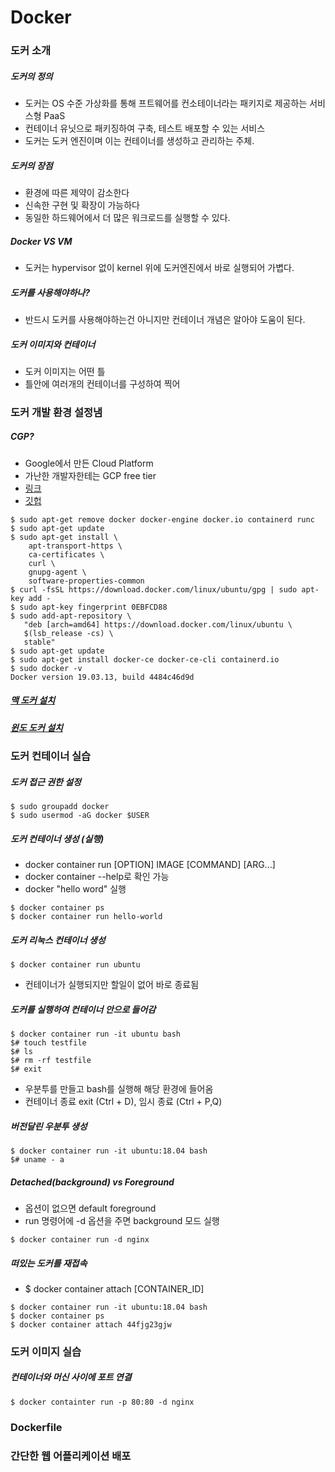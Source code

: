 # Docker

### 도커 소개
##### 도커의 정의
- 도커는 OS 수준 가상화를 통해 프트웨어를 컨소테이너라는 패키지로 제공하는 서비스형 PaaS
- 컨테이너 유닛으로 패키징하여 구축, 테스트 배포할 수 있는 서비스
- 도커는 도커 엔진이며 이는 컨테이너를 생성하고 관리하는 주체.
##### 도커의 장점
- 환경에 따른 제약이 감소한다
- 신속한 구현 및 확장이 가능하다
- 동일한 하드웨어에서 더 많은 워크로드를 실행할 수 있다.
##### Docker VS VM
- 도커는 hypervisor 없이 kernel 위에 도커엔진에서 바로 실행되어 가볍다.
##### 도커를 사용해야하나?
- 반드시 도커를 사용해야하는건 아니지만 컨테이너 개념은 알아야 도움이 된다.
##### 도커 이미지와 컨테이너 
- 도커 이미지는 어떤 틀
- 틀안에 여러개의 컨테이너를 구성하여 찍어

### 도커 개발 환경 설정냄
##### CGP?
- Google에서 만든 Cloud Platform
- 가난한 개발자한테는 GCP free tier
- [링크](https://medium.com/@jwlee98/gcp-가난한-개ㅐ발잘를-위)
- [깃헙](https://github.com/seunghokimj/docker-hands-on)

```shell script
$ sudo apt-get remove docker docker-engine docker.io containerd runc
$ sudo apt-get update
$ sudo apt-get install \
    apt-transport-https \
    ca-certificates \
    curl \
    gnupg-agent \
    software-properties-common
$ curl -fsSL https://download.docker.com/linux/ubuntu/gpg | sudo apt-key add -
$ sudo apt-key fingerprint 0EBFCD88
$ sudo add-apt-repository \
   "deb [arch=amd64] https://download.docker.com/linux/ubuntu \
   $(lsb_release -cs) \
   stable"
$ sudo apt-get update
$ sudo apt-get install docker-ce docker-ce-cli containerd.io
$ sudo docker -v
Docker version 19.03.13, build 4484c46d9d
```
##### [맥 도커 설치](https://docs.docker.com/docker-for-mac/install/)
##### [윈도 도커 설치](https://docs.docker.com/docker-for-windows/install/)

### 도커 컨테이너 실습
##### 도커 접근 권한 설정
```shell script
$ sudo groupadd docker
$ sudo usermod -aG docker $USER
```
##### 도커 컨테이너 생성 (실행)
- docker container run [OPTION] IMAGE [COMMAND] [ARG...]
- docker container --help로 확인 가능
- docker "hello word" 실행 
```shell script
$ docker container ps
$ docker container run hello-world
```

##### 도커 리눅스 컨테이너 생성
```shell script
$ docker container run ubuntu
```
- 컨테이너가 실행되지만 할일이 없어 바로 종료됨

##### 도커를 실행하여 컨테이너 안으로 들어감 
```shell script
$ docker container run -it ubuntu bash
$# touch testfile
$# ls
$# rm -rf testfile
$# exit
```
- 우분투를 만들고 bash를 실행해 해당 환경에 들어옴
- 컨테이너 종료 exit (Ctrl + D), 임시 종료 (Ctrl + P,Q)

##### 버전달린 우분투 생성
```shell script
$ docker container run -it ubuntu:18.04 bash
$# uname - a
```

##### Detached(background) vs Foreground
- 옵션이 없으면 default foreground
- run 명령어에 -d 옵션을 주면 background 모드 실행
```shell script
$ docker container run -d nginx
```

##### 떠있는 도커를 재접속
- $ docker container attach [CONTAINER_ID]
```shell script
$ docker container run -it ubuntu:18.04 bash 
$ docker container ps
$ docker container attach 44fjg23gjw
```

### 도커 이미지 실습
##### 컨테이너와 머신 사이에 포트 연결
```shell script
$ docker containter run -p 80:80 -d nginx
```

### Dockerfile

### 간단한 웹 어플리케이션 배포
